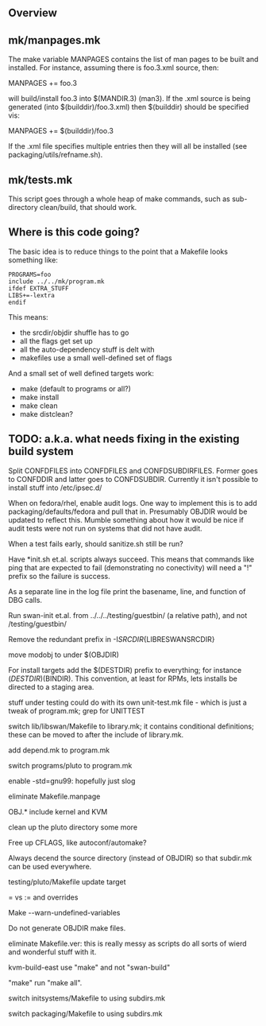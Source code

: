 Overview
--------

mk/manpages.mk
--------------

The make variable MANPAGES contains the list of man pages to be built
and installed.  For instance, assuming there is foo.3.xml source, then:

  MANPAGES += foo.3

will build/install foo.3 into $(MANDIR.3) (man3).  If the .xml source
is being generated (into $(builddir)/foo.3.xml) then $(builddir)
should be specified vis:

  MANPAGES += $(builddir)/foo.3

If the .xml file specifies multiple <refname></refname> entries then
they will all be installed (see packaging/utils/refname.sh).

mk/tests.mk
-----------

This script goes through a whole heap of make commands, such as
sub-directory clean/build, that should work.

Where is this code going?
-------------------------

The basic idea is to reduce things to the point that a Makefile looks
something like:

    PROGRAMS=foo
    include ../../mk/program.mk
    ifdef EXTRA_STUFF
    LIBS+=-lextra
    endif

This means:

- the srcdir/objdir shuffle has to go
- all the flags get set up
- all the auto-dependency stuff is delt with
- makefiles use a small well-defined set of flags

And a small set of well defined targets work:

- make (default to programs or all?)
- make install
- make clean
- make distclean?

TODO: a.k.a. what needs fixing in the existing build system
-----------------------------------------------------------

Split CONFDFILES into CONFDFILES and CONFDSUBDIRFILES.  Former goes to
CONFDDIR and latter goes to CONFDSUBDIR.  Currently it isn't possible
to install stuff into /etc/ipsec.d/

When on fedora/rhel, enable audit logs.  One way to implement this is
to add packaging/defaults/fedora and pull that in.  Presumably OBJDIR
would be updated to reflect this.  Mumble something about how it would
be nice if audit tests were not run on systems that did not have
audit.

When a test fails early, should sanitize.sh still be run?

Have *init.sh et.al. scripts always succeed.  This means that commands
like ping that are expected to fail (demonstrating no conectivity)
will need a "!" prefix so the failure is success.

As a separate line in the log file print the basename, line, and
function of DBG calls.

Run swan-init et.al. from ../../../testing/guestbin/ (a relative
path), and not /testing/guestbin/

Remove the redundant prefix in -I${SRCDIR}${LIBRESWANSRCDIR}

move modobj to under $(OBJDIR)

For install targets add the $(DESTDIR) prefix to everything; for
instance $(DESTDIR)$(BINDIR).  This convention, at least for RPMs,
lets installs be directed to a staging area.

stuff under testing could do with its own unit-test.mk file - which is
just a tweak of program.mk; grep for UNITTEST

switch lib/libswan/Makefile to library.mk; it contains conditional
definitions; these can be moved to after the include of library.mk.

add depend.mk to program.mk

switch programs/pluto to program.mk

enable -std=gnu99: hopefully just slog

eliminate Makefile.manpage

OBJ.* include kernel and KVM

clean up the pluto directory some more

Free up CFLAGS, like autoconf/automake?

Always decend the source directory (instead of OBJDIR) so that
subdir.mk can be used everywhere.

testing/pluto/Makefile update target

= vs := and overrides

Make --warn-undefined-variables

Do not generate OBJDIR make files.

eliminate Makefile.ver: this is really messy as scripts do all sorts
of wierd and wonderful stuff with it.

kvm-build-east use "make" and not "swan-build"

"make" run "make all".

switch initsystems/Makefile to using subdirs.mk

switch packaging/Makefile to using subdirs.mk
